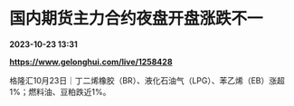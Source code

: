 # 国内期货主力合约夜盘开盘涨跌不一

**2023-10-23 13:31**

**https://www.gelonghui.com/live/1258428**

格隆汇10月23日｜丁二烯橡胶（BR）、液化石油气（LPG）、苯乙烯（EB）涨超1%；燃料油、豆粕跌近1%。